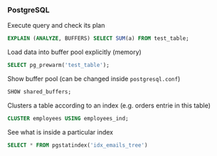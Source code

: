### PostgreSQL

Execute query and check its plan
```sql
EXPLAIN (ANALYZE, BUFFERS) SELECT SUM(a) FROM test_table;
```

Load data into buffer pool explicitly (memory)
```sql
SELECT pg_prewarm('test_table');
```

Show buffer pool (can be changed inside ```postgresql.conf```)
```sql
SHOW shared_buffers;
```

Clusters a table according to an index (e.g. orders entrie in this table)
```sql
CLUSTER employees USING employees_ind;
```

See what is inside a particular index
```sql
SELECT * FROM pgstatindex('idx_emails_tree')
```
